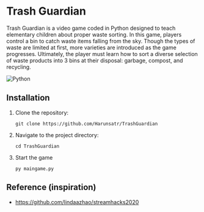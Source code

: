 # Trash Guardian

Trash Guardian is a video game coded in Python designed to teach elementary children about proper waste sorting. In this game, players control a bin to catch waste items falling from the sky. Though the types of waste are limited at first, more varieties are introduced as the game progresses. Ultimately, the player must learn how to sort a diverse selection of waste products into 3 bins at their disposal: garbage, compost, and recycling.

![Python](https://img.shields.io/badge/python-3670A0?style=for-the-badge&logo=python&logoColor=ffdd54)

## Installation

1. Clone the repository:

   ```shell
   git clone https://github.com/Harunsatr/TrashGuardian
   ```

2. Navigate to the project directory:

   ```shell
   cd TrashGuardian
   ```

3. Start the game

   ```shell
   py maingame.py
   ```

## Reference (inspiration)

- https://github.com/lindaazhao/streamhacks2020
